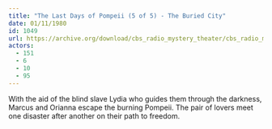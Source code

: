```yaml
---
title: "The Last Days of Pompeii (5 of 5) - The Buried City"
date: 01/11/1980
id: 1049
url: https://archive.org/download/cbs_radio_mystery_theater/cbs_radio_mystery_theater-1001-1050.zip/cbs_radio_mystery_theater-1001-1050%2Fcbsrmt_1049_the_last_days_of_pompeii_5_of_5_the_buried_city.mp3
actors:
  - 151
  - 6
  - 10
  - 95
---
```

With the aid of the blind slave Lydia who guides them through the darkness, Marcus and Orianna escape the burning Pompeii. The pair of lovers meet one disaster after another on their path to freedom.